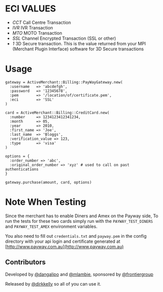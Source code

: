# ECI VALUES
* *CCT*  Call Centre Transaction
* *IVR* IVR Transaction
* *MTO* MOTO Transaction
* *SSL* Channel Encrypted Transaction (SSL or other)
* *1* 3D Secure transaction. This is the value returned from your MPI (Merchant Plugin Interface) software for 3D Secure transactions

# Usage

    gateway = ActiveMerchant::Billing::PayWayGateway.new(
      :username   => 'abcdefgh',
      :password   => '12345678',
      :pem        => '/location/of/certificate.pem',
      :eci        => 'SSL'
    )
    
    card = ActiveMerchant::Billing::CreditCard.new(
      :number     => 1234123412341234,
      :month      => 05,
      :year       => 2010,
      :first_name => 'Joe',
      :last_name  => 'Bloggs',
      :verification_value => 123,
      :type       => 'visa'
    )
    
    options = {
      :order_number => 'abc',
      :original_order_number => 'xyz' # used to call on past authentications
    }
    
    gateway.purchase(amount, card, options)
    
# Note When Testing

Since the merchant has to enable Diners and Amex on the Payway side,
To run the tests for these two cards simply run with the `PAYWAY_TEST_DINERS` and
`PAYWAY_TEST_AMEX` environment variables.

You also need to fill out `credentials.txt` and `payway.pem` in the config directory
with your api login and certificate generated at [http://www.payway.com.au](http://www.payway.com.au)

## Contributors

Developed by [@dangalipo](http://twitter.com/dangalipo) and [@mlambie](http://twitter.com/mlambie), sponsored by [@frontiergroup](http://twitter.com/frontiergroup)

Released by [@dirkkelly](http://twitter.com/dirkkelly) so all of you can use it. 